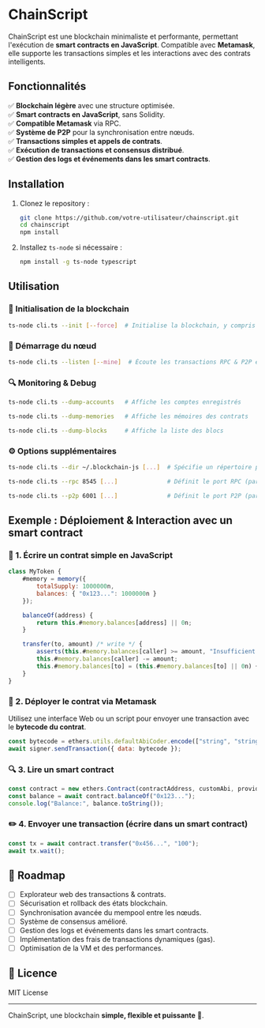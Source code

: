 
# ChainScript

ChainScript est une blockchain minimaliste et performante, permettant l'exécution de **smart contracts en JavaScript**. Compatible avec **Metamask**, elle supporte les transactions simples et les interactions avec des contrats intelligents.

## Fonctionnalités

✅ **Blockchain légère** avec une structure optimisée.  
✅ **Smart contracts en JavaScript**, sans Solidity.  
✅ **Compatible Metamask** via RPC.  
✅ **Système de P2P** pour la synchronisation entre nœuds.  
✅ **Transactions simples et appels de contrats**.  
✅ **Exécution de transactions et consensus distribué**.  
✅ **Gestion des logs et événements dans les smart contracts**.  

## Installation

1. Clonez le repository :
   ```sh
   git clone https://github.com/votre-utilisateur/chainscript.git
   cd chainscript
   npm install
   ```

2. Installez `ts-node` si nécessaire :
   ```sh
   npm install -g ts-node typescript
   ```

## Utilisation

### 📌 Initialisation de la blockchain
```sh
ts-node cli.ts --init [--force]  # Initialise la blockchain, y compris le bloc genesis
```

### 🚀 Démarrage du nœud
```sh
ts-node cli.ts --listen [--mine]  # Écoute les transactions RPC & P2P et mine de nouveaux blocs
```

### 🔍 Monitoring & Debug
```sh
ts-node cli.ts --dump-accounts   # Affiche les comptes enregistrés

ts-node cli.ts --dump-memories   # Affiche les mémoires des contrats

ts-node cli.ts --dump-blocks     # Affiche la liste des blocs
```

### ⚙️ Options supplémentaires
```sh
ts-node cli.ts --dir ~/.blockchain-js [...]  # Spécifie un répertoire personnalisé pour la blockchain

ts-node cli.ts --rpc 8545 [...]              # Définit le port RPC (par défaut 8545)

ts-node cli.ts --p2p 6001 [...]              # Définit le port P2P (par défaut 6001)
```

## Exemple : Déploiement & Interaction avec un smart contract

### 📜 1. Écrire un contrat simple en JavaScript
```js
class MyToken {
    #memory = memory({
        totalSupply: 1000000n,
        balances: { "0x123...": 1000000n }
    });

    balanceOf(address) {
        return this.#memory.balances[address] || 0n;
    }

    transfer(to, amount) /* write */ {
        asserts(this.#memory.balances[caller] >= amount, "Insufficient balance");
        this.#memory.balances[caller] -= amount;
        this.#memory.balances[to] = (this.#memory.balances[to] || 0n) + amount;
    }
}
```

### 🚀 2. Déployer le contrat via Metamask

Utilisez une interface Web ou un script pour envoyer une transaction avec le **bytecode du contrat**.

```js
const bytecode = ethers.utils.defaultAbiCoder.encode(["string", "string"], [contractCode, "[]"]);
await signer.sendTransaction({ data: bytecode });
```

### 🔍 3. Lire un smart contract

```js
const contract = new ethers.Contract(contractAddress, customAbi, provider);
const balance = await contract.balanceOf("0x123...");
console.log("Balance:", balance.toString());
```

### ✏️ 4. Envoyer une transaction (écrire dans un smart contract)

```js
const tx = await contract.transfer("0x456...", "100");
await tx.wait();
```

## 📜 Roadmap
- [ ] Explorateur web des transactions & contrats.
- [ ] Sécurisation et rollback des états blockchain.
- [ ] Synchronisation avancée du mempool entre les nœuds.
- [ ] Système de consensus amélioré.
- [ ] Gestion des logs et événements dans les smart contracts.
- [ ] Implémentation des frais de transactions dynamiques (gas).
- [ ] Optimisation de la VM et des performances.

## 📜 Licence
MIT License

---

ChainScript, une blockchain **simple, flexible et puissante** 🚀.

